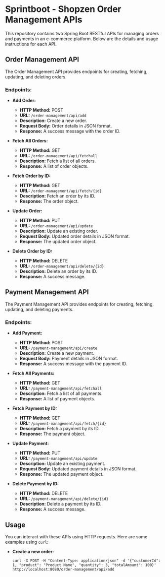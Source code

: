 # Sprintboot - Shopzen Order Management APIs

This repository contains two Spring Boot RESTful APIs for managing orders and payments in an e-commerce platform. Below are the details and usage instructions for each API.

## Order Management API

The Order Management API provides endpoints for creating, fetching, updating, and deleting orders.

### Endpoints:

- **Add Order:**
  - **HTTP Method:** POST
  - **URL:** `/order-management/api/add`
  - **Description:** Create a new order.
  - **Request Body:** Order details in JSON format.
  - **Response:** A success message with the order ID.

- **Fetch All Orders:**
  - **HTTP Method:** GET
  - **URL:** `/order-management/api/fetchall`
  - **Description:** Fetch a list of all orders.
  - **Response:** A list of order objects.

- **Fetch Order by ID:**
  - **HTTP Method:** GET
  - **URL:** `/order-management/api/fetch/{id}`
  - **Description:** Fetch an order by its ID.
  - **Response:** The order object.

- **Update Order:**
  - **HTTP Method:** PUT
  - **URL:** `/order-management/api/update`
  - **Description:** Update an existing order.
  - **Request Body:** Updated order details in JSON format.
  - **Response:** The updated order object.

- **Delete Order by ID:**
  - **HTTP Method:** DELETE
  - **URL:** `/order-management/api/delete/{id}`
  - **Description:** Delete an order by its ID.
  - **Response:** A success message.

## Payment Management API

The Payment Management API provides endpoints for creating, fetching, updating, and deleting payments.

### Endpoints:

- **Add Payment:**
  - **HTTP Method:** POST
  - **URL:** `/payment-management/api/create`
  - **Description:** Create a new payment.
  - **Request Body:** Payment details in JSON format.
  - **Response:** A success message with the payment ID.

- **Fetch All Payments:**
  - **HTTP Method:** GET
  - **URL:** `/payment-management/api/fetchall`
  - **Description:** Fetch a list of all payments.
  - **Response:** A list of payment objects.

- **Fetch Payment by ID:**
  - **HTTP Method:** GET
  - **URL:** `/payment-management/api/fetch/{id}`
  - **Description:** Fetch a payment by its ID.
  - **Response:** The payment object.

- **Update Payment:**
  - **HTTP Method:** PUT
  - **URL:** `/payment-management/api/update`
  - **Description:** Update an existing payment.
  - **Request Body:** Updated payment details in JSON format.
  - **Response:** The updated payment object.

- **Delete Payment by ID:**
  - **HTTP Method:** DELETE
  - **URL:** `/payment-management/api/delete/{id}`
  - **Description:** Delete a payment by its ID.
  - **Response:** A success message.

## Usage

You can interact with these APIs using HTTP requests. Here are some examples using `curl`:

- **Create a new order:**
   ```shell
   curl -X POST -H "Content-Type: application/json" -d '{"customerId": 1, "product": "Product Name", "quantity": 3, "totalAmount": 100}' http://localhost:8080/order-management/api/add
